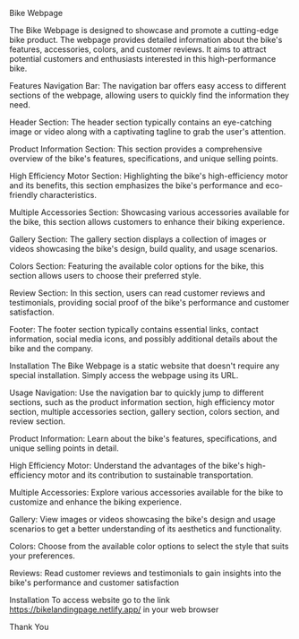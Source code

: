 
Bike Webpage

The Bike Webpage is designed to showcase and promote a cutting-edge bike product. The webpage provides detailed information about the bike's features, accessories, colors, and customer reviews. It aims to attract potential customers and enthusiasts interested in this high-performance bike.

Features
Navigation Bar: The navigation bar offers easy access to different sections of the webpage, allowing users to quickly find the information they need.

Header Section: The header section typically contains an eye-catching image or video along with a captivating tagline to grab the user's attention.

Product Information Section: This section provides a comprehensive overview of the bike's features, specifications, and unique selling points.

High Efficiency Motor Section: Highlighting the bike's high-efficiency motor and its benefits, this section emphasizes the bike's performance and eco-friendly characteristics.

Multiple Accessories Section: Showcasing various accessories available for the bike, this section allows customers to enhance their biking experience.

Gallery Section: The gallery section displays a collection of images or videos showcasing the bike's design, build quality, and usage scenarios.

Colors Section: Featuring the available color options for the bike, this section allows users to choose their preferred style.

Review Section: In this section, users can read customer reviews and testimonials, providing social proof of the bike's performance and customer satisfaction.

Footer: The footer section typically contains essential links, contact information, social media icons, and possibly additional details about the bike and the company.

Installation
The Bike Webpage is a static website that doesn't require any special installation. Simply access the webpage using its URL.

Usage
Navigation: Use the navigation bar to quickly jump to different sections, such as the product information section, high efficiency motor section, multiple accessories section, gallery section, colors section, and review section.

Product Information: Learn about the bike's features, specifications, and unique selling points in detail.

High Efficiency Motor: Understand the advantages of the bike's high-efficiency motor and its contribution to sustainable transportation.

Multiple Accessories: Explore various accessories available for the bike to customize and enhance the biking experience.

Gallery: View images or videos showcasing the bike's design and usage scenarios to get a better understanding of its aesthetics and functionality.

Colors: Choose from the available color options to select the style that suits your preferences.

Reviews: Read customer reviews and testimonials to gain insights into the bike's performance and customer satisfaction

Installation
To access website go to the link https://bikelandingpage.netlify.app/ in your web browser

Thank You
